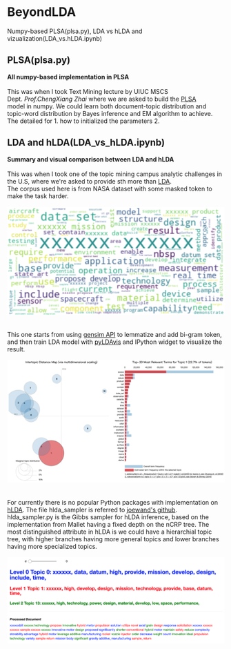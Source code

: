 # BeyondLDA
Numpy-based PLSA(plsa.py), LDA vs hLDA and vizualization(LDA_vs.hLDA.ipynb)

## PLSA(plsa.py)
**All numpy-based implementation in PLSA**<br/><br/>
This was when I took Text Mining lecture by UIUC MSCS Dept. _Prof.ChengXiang Zhai_ where we are asked to build the [PLSA](https://arxiv.org/pdf/1301.6705.pdf)<br/> model in numpy.
We could learn both document-topic distribution and topic-word distribution by Bayes inference and EM algorithm to achieve. The detailed for 1. how to initialized the parameters 2.<br/>

## LDA and hLDA(LDA_vs_hLDA.ipynb)
**Summary and visual comparison between LDA and hLDA**<br/><br/>
This was when I took one of the topic mining campus analytic challenges in the U.S, where we're asked to provide sth more than [LDA](http://www.jmlr.org/papers/volume3/blei03a/blei03a.pdf).<br/> The corpus used here is from NASA dataset with some masked token to make the task harder.<br/><br/>![Word Cloud](/Image/wordcloud.png)<br/><br/><br/>
This one starts from using [gensim API](https://radimrehurek.com/gensim/models/ldamodel.html) to lemmatize and add bi-gram token, and then train LDA model with [pyLDAvis](https://github.com/bmabey/pyLDAvis) and IPython widget to visualize the result.<br/><br/> ![pyLDAvis](/Image/pyLDAvis.png) <br/><br/><br/>
For currently there is no popular Python packages with implementation on [hLDA](https://papers.nips.cc/paper/2466-hierarchical-topic-models-and-the-nested-chinese-restaurant-process.pdf). The file hlda_sampler is referred to [joewand's github](https://github.com/joewandy/hlda/blob/master/hlda/sampler.py). hlda_sampler.py is the Gibbs sampler for hLDA inference, based on the implementation from Mallet having a fixed depth on the nCRP tree. The most distinguished attribute in hLDA is we could have a hierarchial topic tree, with higher branches having more general topics and lower branches having more specialized topics.<br/><br/> ![hlda](/Image/hlda.png)
